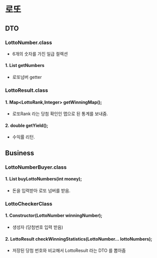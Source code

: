 # 로또

## DTO

### LottoNumber.class

- 6개의 숫자를 가진 일급 컬렉션

#### 1. List<Intger> getNumbers 

- 로또넘버 getter
 
### LottoResult.class

#### 1. Map<LottoRank,Integer> getWinningMap();

- 로또Rank 라는 당첨 확인인 맵으로 된 통계를 보내줌.

#### 2. double getYield(); 

- 수익률 리턴.
 

## Business

### LottoNumberBuyer.class

#### 1. List<LottoNumber> buyLottoNumbers(int money);

- 돈을 입력받아 로또 넘버를 받음.

### LottoCheckerClass

#### 1. Constructor(LottoNumber winningNumber);

- 생성자 (당첨번호 입력 받음)

#### 2. LottoResult checkWinningStatistics(LottoNumber... lottoNumbers);

- 저장된 당첨 번호와 비교해서 LottoResult 라는 DTO 를 뽑아줌
